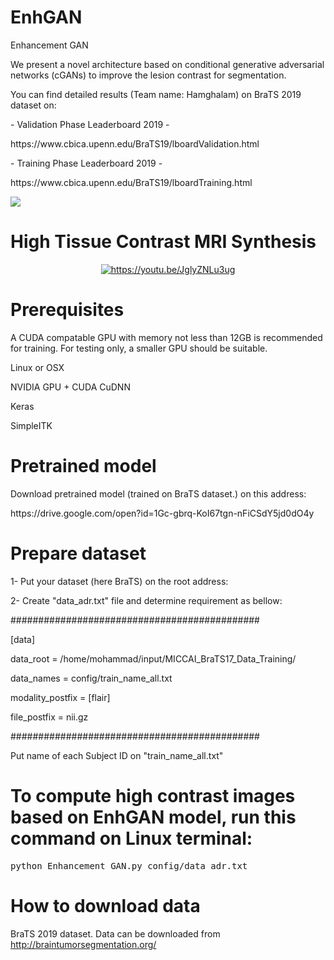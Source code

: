 # EnhGAN
Enhancement GAN

We present a novel architecture based on conditional generative adversarial networks (cGANs) to improve the lesion contrast for segmentation.

You can find detailed results (Team name: Hamghalam) on BraTS 2019 dataset on:
<p> - Validation Phase Leaderboard 2019 - </p>
<p> https://www.cbica.upenn.edu/BraTS19/lboardValidation.html </p>
<p>  - Training Phase Leaderboard 2019 - </p>
<p> https://www.cbica.upenn.edu/BraTS19/lboardTraining.html </p>


![](https://github.com/hamghalam/EnhGAN/blob/master/high_contrast.PNG)

# High Tissue Contrast MRI Synthesis

<div align="center">
  <a href="https://youtu.be/JglyZNLu3ug"><img src="https://github.com/hamghalam/EnhGAN/blob/master/youtub.PNG" alt="https://youtu.be/JglyZNLu3ug"></a>
</div>


# Prerequisites

<p> A CUDA compatable GPU with memory not less than 12GB is recommended for training. For testing only, a smaller GPU should be suitable. </p>
<p> Linux or OSX </p>
<p> NVIDIA GPU + CUDA CuDNN  </p> 
<p> Keras  </p>
<p> SimpleITK  </p>

# Pretrained model

Download pretrained model (trained on BraTS dataset.) on this address:

<p> https://drive.google.com/open?id=1Gc-gbrq-KoI67tgn-nFiCSdY5jd0dO4y </p>


# Prepare dataset

1- Put your dataset (here BraTS) on the root address:

2- Create "data_adr.txt" file and determine requirement as bellow:

#############################################
<p>[data] </p>
<p>data_root             = /home/mohammad/input/MICCAI_BraTS17_Data_Training/ </p>
<p>data_names            = config/train_name_all.txt </p>
<p>modality_postfix      = [flair] </p>
<p>file_postfix          = nii.gz </p>
#############################################
<p> Put name of each Subject ID on "train_name_all.txt"  </p> 


# To compute high contrast images based on EnhGAN model, run this command on Linux terminal:

<div class="highlight highlight-source-shell"><pre>
python Enhancement_GAN.py config/data_adr.txt
</pre></div>

# How to download data
BraTS 2019 dataset. Data can be downloaded from http://braintumorsegmentation.org/
